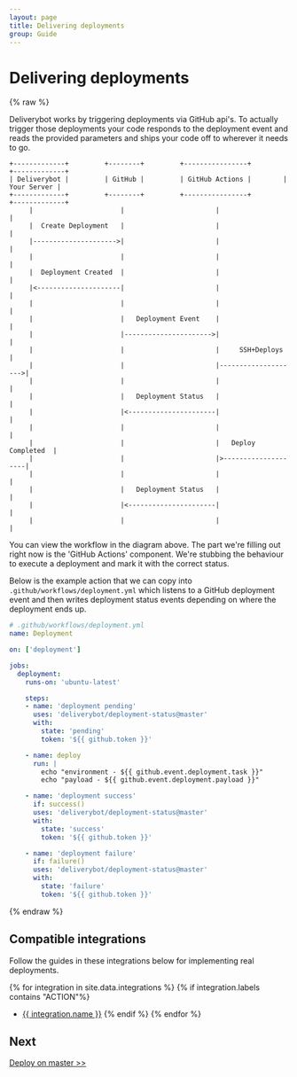 ```yaml
---
layout: page
title: Delivering deployments
group: Guide
---
```


# Delivering deployments

{% raw %}

Deliverybot works by triggering deployments via GitHub api's. To actually
trigger those deployments your code responds to the deployment event and reads
the provided parameters and ships your code off to wherever it needs to go.

```
+-------------+         +--------+         +----------------+        +-------------+
| Deliverybot |         | GitHub |         | GitHub Actions |        | Your Server |
+-------------+         +--------+         +----------------+        +-------------+
     |                      |                       |                     |
     |  Create Deployment   |                       |                     |
     |--------------------->|                       |                     |
     |                      |                       |                     |
     |  Deployment Created  |                       |                     |
     |<---------------------|                       |                     |
     |                      |                       |                     |
     |                      |   Deployment Event    |                     |
     |                      |---------------------->|                     |
     |                      |                       |     SSH+Deploys     |
     |                      |                       |-------------------->|
     |                      |                       |                     |
     |                      |   Deployment Status   |                     |
     |                      |<----------------------|                     |
     |                      |                       |                     |
     |                      |                       |   Deploy Completed  |
     |                      |                       |>--------------------|
     |                      |                       |                     |
     |                      |   Deployment Status   |                     |
     |                      |<----------------------|                     |
     |                      |                       |                     |
```

You can view the workflow in the diagram above. The part we're filling out
right now is the 'GitHub Actions' component. We're stubbing the behaviour to
execute a deployment and mark it with the correct status.

Below is the example action that we can copy into
`.github/workflows/deployment.yml` which listens to a GitHub deployment event
and then writes deployment status events depending on where the deployment ends
up.

```yaml
# .github/workflows/deployment.yml
name: Deployment

on: ['deployment']

jobs:
  deployment:
    runs-on: 'ubuntu-latest'

    steps:
    - name: 'deployment pending'
      uses: 'deliverybot/deployment-status@master'
      with:
        state: 'pending'
        token: '${{ github.token }}'

    - name: deploy
      run: |
        echo "environment - ${{ github.event.deployment.task }}"
        echo "payload - ${{ github.event.deployment.payload }}"

    - name: 'deployment success'
      if: success()
      uses: 'deliverybot/deployment-status@master'
      with:
        state: 'success'
        token: '${{ github.token }}'

    - name: 'deployment failure'
      if: failure()
      uses: 'deliverybot/deployment-status@master'
      with:
        state: 'failure'
        token: '${{ github.token }}'
```


{% endraw %}

## Compatible integrations

Follow the guides in these integrations below for implementing real
deployments.

{% for integration in site.data.integrations %}
{% if integration.labels contains "ACTION"%}
- [{{ integration.name }}](/docs/integrations/{{integration.id}})
{% endif %}
{% endfor %}

## Next

[Deploy on master >>](/docs/guide/3-deploy-on-master/)
